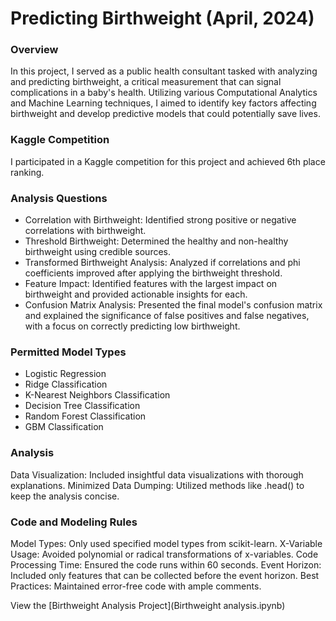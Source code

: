 # Predicting Birthweight (April, 2024)

### Overview
In this project, I served as a public health consultant tasked with analyzing and predicting birthweight, a critical measurement that can signal complications in a baby's health. Utilizing various Computational Analytics and Machine Learning techniques, I aimed to identify key factors affecting birthweight and develop predictive models that could potentially save lives.

### Kaggle Competition
I participated in a Kaggle competition for this project and achieved 6th place ranking.

### Analysis Questions
- Correlation with Birthweight: Identified strong positive or negative correlations with birthweight.
- Threshold Birthweight: Determined the healthy and non-healthy birthweight using credible sources.
- Transformed Birthweight Analysis: Analyzed if correlations and phi coefficients improved after applying the birthweight threshold.
- Feature Impact: Identified features with the largest impact on birthweight and provided actionable insights for each.
- Confusion Matrix Analysis: Presented the final model's confusion matrix and explained the significance of false positives and false negatives, with a focus on correctly predicting low birthweight.

### Permitted Model Types
- Logistic Regression
- Ridge Classification
- K-Nearest Neighbors Classification
- Decision Tree Classification
- Random Forest Classification
- GBM Classification

### Analysis
Data Visualization: Included insightful data visualizations with thorough explanations.
Minimized Data Dumping: Utilized methods like .head() to keep the analysis concise.

### Code and Modeling Rules
Model Types: Only used specified model types from scikit-learn.
X-Variable Usage: Avoided polynomial or radical transformations of x-variables.
Code Processing Time: Ensured the code runs within 60 seconds.
Event Horizon: Included only features that can be collected before the event horizon.
Best Practices: Maintained error-free code with ample comments.

View the [Birthweight Analysis Project](Birthweight analysis.ipynb)
